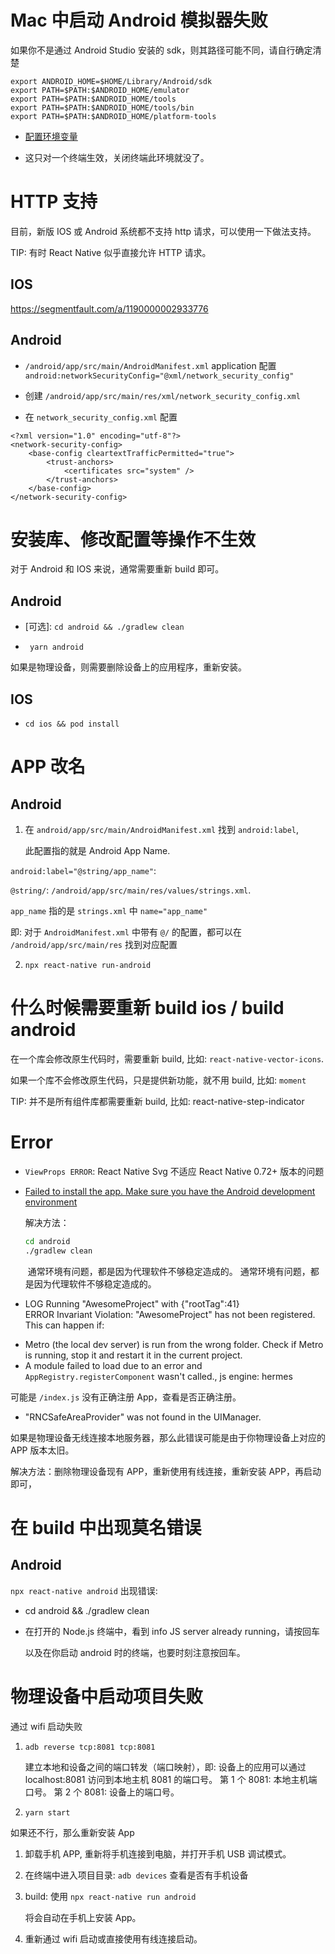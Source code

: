 # Mac 中启动 Android 模拟器失败

如果你不是通过 Android Studio 安装的 sdk，则其路径可能不同，请自行确定清楚

```
export ANDROID_HOME=$HOME/Library/Android/sdk
export PATH=$PATH:$ANDROID_HOME/emulator
export PATH=$PATH:$ANDROID_HOME/tools
export PATH=$PATH:$ANDROID_HOME/tools/bin
export PATH=$PATH:$ANDROID_HOME/platform-tools
```

- [配置环境变量](https://reactnative.cn/docs/next/environment-setup#3-%E9%85%8D%E7%BD%AE-android_home-%E7%8E%AF%E5%A2%83%E5%8F%98%E9%87%8F)

- 这只对一个终端生效，关闭终端此环境就没了。

# HTTP 支持

目前，新版 IOS 或 Android 系统都不支持 http 请求，可以使用一下做法支持。

TIP: 有时 React Native 似乎直接允许 HTTP 请求。

## IOS

https://segmentfault.com/a/1190000002933776

## Android

- `/android/app/src/main/AndroidManifest.xml` application 配置 `android:networkSecurityConfig="@xml/network_security_config"`

- 创建 `/android/app/src/main/res/xml/network_security_config.xml`

- 在 `network_security_config.xml` 配置

```
<?xml version="1.0" encoding="utf-8"?>
<network-security-config>
    <base-config cleartextTrafficPermitted="true">
        <trust-anchors>
            <certificates src="system" />
        </trust-anchors>
    </base-config>
</network-security-config>
```

# 安装库、修改配置等操作不生效

对于 Android 和 IOS 来说，通常需要重新 build 即可。

## Android

- [可选]: `cd android && ./gradlew clean`

- ` yarn android`

如果是物理设备，则需要删除设备上的应用程序，重新安装。

## IOS

- `cd ios && pod install`

# APP 改名

## Android

1.  在 `android/app/src/main/AndroidManifest.xml` 找到 `android:label`,

    此配置指的就是 Android App Name.

`android:label="@string/app_name"`:

`@string/`: `/android/app/src/main/res/values/strings.xml`.

`app_name` 指的是 `strings.xml` 中 `name="app_name"`

即: 对于 `AndroidManifest.xml` 中带有 `@/` 的配置，都可以在 `/android/app/src/main/res` 找到对应配置

2. `npx react-native run-android`

# 什么时候需要重新 build ios / build android

在一个库会修改原生代码时，需要重新 build, 比如: `react-native-vector-icons`.

如果一个库不会修改原生代码，只是提供新功能，就不用 build, 比如: `moment`

TIP: 并不是所有组件库都需要重新 build, 比如: react-native-step-indicator

# Error

- `ViewProps ERROR`: React Native Svg 不适应 React Native 0.72+ 版本的问题

- [Failed to install the app. Make sure you have the Android development environment ](https://stackoverflow.com/questions/56891033/facing-issue-failed-to-install-the-app-make-sure-you-have-the-android-develop)

  解决方法：

  ```bash
  cd android
  ./gradlew clean
  ```

  ​ 通常环境有问题，都是因为代理软件不够稳定造成的。
  ​ 通常环境有问题，都是因为代理软件不够稳定造成的。

- LOG Running "AwesomeProject" with {"rootTag":41}  
  ERROR Invariant Violation: "AwesomeProject" has not been registered. This can happen if:

* Metro (the local dev server) is run from the wrong folder. Check if Metro is running, stop it and restart it in the current project.
* A module failed to load due to an error and `AppRegistry.registerComponent` wasn't called., js engine: hermes

可能是 `/index.js` 没有正确注册 App，查看是否正确注册。

- "RNCSafeAreaProvider" was not found in the UIManager.

如果是物理设备无线连接本地服务器，那么此错误可能是由于你物理设备上对应的 APP 版本太旧。

解决方法：删除物理设备现有 APP，重新使用有线连接，重新安装 APP，再启动即可，

# 在 build 中出现莫名错误

## Android

`npx react-native android` 出现错误:

- cd android && ./gradlew clean

- 在打开的 Node.js 终端中，看到 info JS server already running，请按回车

  以及在你启动 android 时的终端，也要时刻注意按回车。

# 物理设备中启动项目失败

通过 wifi 启动失败

1. `adb reverse tcp:8081 tcp:8081`

   建立本地和设备之间的端口转发（端口映射），即: 设备上的应用可以通过 localhost:8081 访问到本地主机 8081 的端口号。
   第 1 个 8081: 本地主机端口号。
   第 2 个 8081: 设备上的端口号。

2. `yarn start`

如果还不行，那么重新安装 App

1. 卸载手机 APP, 重新将手机连接到电脑，并打开手机 USB 调试模式。

2. 在终端中进入项目目录: `adb devices` 查看是否有手机设备

3. build: 使用 `npx react-native run android`

   将会自动在手机上安装 App。

4. 重新通过 wifi 启动或直接使用有线连接启动。
